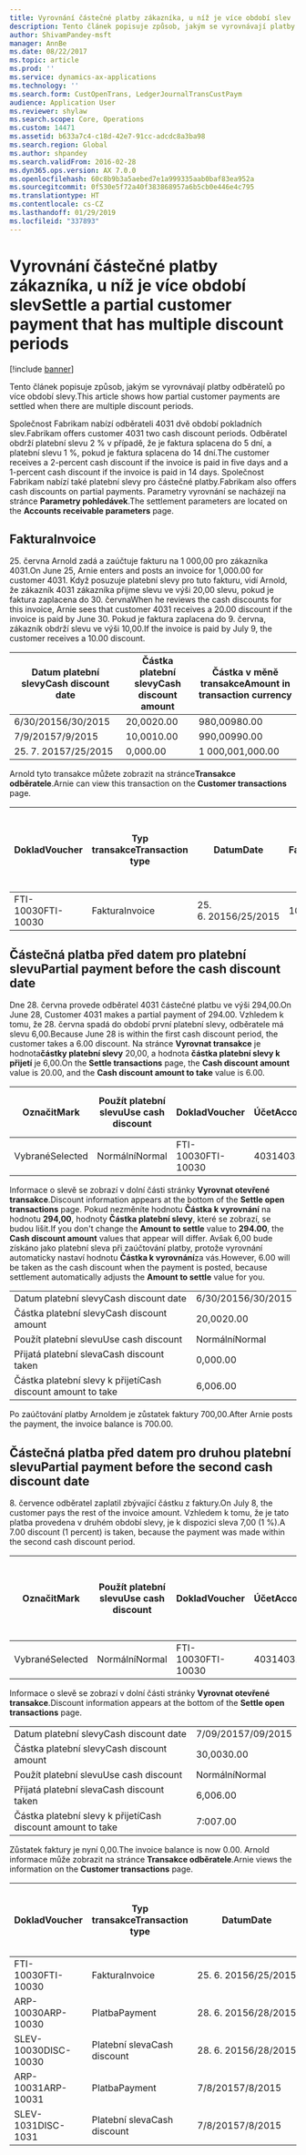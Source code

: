 ```yaml
---
title: Vyrovnání částečné platby zákazníka, u níž je více období slev
description: Tento článek popisuje způsob, jakým se vyrovnávají platby odběratelů po více období slevy.
author: ShivamPandey-msft
manager: AnnBe
ms.date: 08/22/2017
ms.topic: article
ms.prod: ''
ms.service: dynamics-ax-applications
ms.technology: ''
ms.search.form: CustOpenTrans, LedgerJournalTransCustPaym
audience: Application User
ms.reviewer: shylaw
ms.search.scope: Core, Operations
ms.custom: 14471
ms.assetid: b633a7c4-c18d-42e7-91cc-adcdc8a3ba98
ms.search.region: Global
ms.author: shpandey
ms.search.validFrom: 2016-02-28
ms.dyn365.ops.version: AX 7.0.0
ms.openlocfilehash: 60c8b9b3a5aebed7e1a999335aab0baf83ea952a
ms.sourcegitcommit: 0f530e5f72a40f383868957a6b5cb0e446e4c795
ms.translationtype: HT
ms.contentlocale: cs-CZ
ms.lasthandoff: 01/29/2019
ms.locfileid: "337893"
---
```

# <a name="settle-a-partial-customer-payment-that-has-multiple-discount-periods"></a><span data-ttu-id="b9bf5-103">Vyrovnání částečné platby zákazníka, u níž je více období slev</span><span class="sxs-lookup"><span data-stu-id="b9bf5-103">Settle a partial customer payment that has multiple discount periods</span></span>

[!include [banner](../includes/banner.md)]

<span data-ttu-id="b9bf5-104">Tento článek popisuje způsob, jakým se vyrovnávají platby odběratelů po více období slevy.</span><span class="sxs-lookup"><span data-stu-id="b9bf5-104">This article shows how partial customer payments are settled when there are multiple discount periods.</span></span>

<span data-ttu-id="b9bf5-105">Společnost Fabrikam nabízí odběrateli 4031 dvě období pokladních slev.</span><span class="sxs-lookup"><span data-stu-id="b9bf5-105">Fabrikam offers customer 4031 two cash discount periods.</span></span> <span data-ttu-id="b9bf5-106">Odběratel obdrží platební slevu 2 % v případě, že je faktura splacena do 5 dní, a platební slevu 1 %, pokud je faktura splacena do 14 dní.</span><span class="sxs-lookup"><span data-stu-id="b9bf5-106">The customer receives a 2-percent cash discount if the invoice is paid in five days and a 1-percent cash discount if the invoice is paid in 14 days.</span></span> <span data-ttu-id="b9bf5-107">Společnost Fabrikam nabízí také platební slevy pro částečné platby.</span><span class="sxs-lookup"><span data-stu-id="b9bf5-107">Fabrikam also offers cash discounts on partial payments.</span></span> <span data-ttu-id="b9bf5-108">Parametry vyrovnání se nacházejí na stránce **Parametry pohledávek**.</span><span class="sxs-lookup"><span data-stu-id="b9bf5-108">The settlement parameters are located on the **Accounts receivable parameters** page.</span></span>

## <a name="invoice"></a><span data-ttu-id="b9bf5-109">Faktura</span><span class="sxs-lookup"><span data-stu-id="b9bf5-109">Invoice</span></span>
<span data-ttu-id="b9bf5-110">25. června Arnold zadá a zaúčtuje fakturu na 1 000,00 pro zákazníka 4031.</span><span class="sxs-lookup"><span data-stu-id="b9bf5-110">On June 25, Arnie enters and posts an invoice for 1,000.00 for customer 4031.</span></span> <span data-ttu-id="b9bf5-111">Když posuzuje platební slevy pro tuto fakturu, vidí Arnold, že zákazník 4031 zákazníka přijme slevu ve výši 20,00 slevu, pokud je faktura zaplacena do 30. června</span><span class="sxs-lookup"><span data-stu-id="b9bf5-111">When he reviews the cash discounts for this invoice, Arnie sees that customer 4031 receives a 20.00 discount if the invoice is paid by June 30.</span></span> <span data-ttu-id="b9bf5-112">Pokud je faktura zaplacena do 9. června, zákazník obdrží slevu ve výši 10,00.</span><span class="sxs-lookup"><span data-stu-id="b9bf5-112">If the invoice is paid by July 9, the customer receives a 10.00 discount.</span></span>

| <span data-ttu-id="b9bf5-113">Datum platební slevy</span><span class="sxs-lookup"><span data-stu-id="b9bf5-113">Cash discount date</span></span> | <span data-ttu-id="b9bf5-114">Částka platební slevy</span><span class="sxs-lookup"><span data-stu-id="b9bf5-114">Cash discount amount</span></span> | <span data-ttu-id="b9bf5-115">Částka v měně transakce</span><span class="sxs-lookup"><span data-stu-id="b9bf5-115">Amount in transaction currency</span></span> |
|--------------------|----------------------|--------------------------------|
| <span data-ttu-id="b9bf5-116">6/30/2015</span><span class="sxs-lookup"><span data-stu-id="b9bf5-116">6/30/2015</span></span>          | <span data-ttu-id="b9bf5-117">20,00</span><span class="sxs-lookup"><span data-stu-id="b9bf5-117">20.00</span></span>                | <span data-ttu-id="b9bf5-118">980,00</span><span class="sxs-lookup"><span data-stu-id="b9bf5-118">980.00</span></span>                         |
| <span data-ttu-id="b9bf5-119">7/9/2015</span><span class="sxs-lookup"><span data-stu-id="b9bf5-119">7/9/2015</span></span>           | <span data-ttu-id="b9bf5-120">10,00</span><span class="sxs-lookup"><span data-stu-id="b9bf5-120">10.00</span></span>                | <span data-ttu-id="b9bf5-121">990,00</span><span class="sxs-lookup"><span data-stu-id="b9bf5-121">990.00</span></span>                         |
| <span data-ttu-id="b9bf5-122">25. 7. 2015</span><span class="sxs-lookup"><span data-stu-id="b9bf5-122">7/25/2015</span></span>          | <span data-ttu-id="b9bf5-123">0,00</span><span class="sxs-lookup"><span data-stu-id="b9bf5-123">0.00</span></span>                 | <span data-ttu-id="b9bf5-124">1 000,00</span><span class="sxs-lookup"><span data-stu-id="b9bf5-124">1,000.00</span></span>                       |

<span data-ttu-id="b9bf5-125">Arnold tyto transakce můžete zobrazit na stránce**Transakce odběratele**.</span><span class="sxs-lookup"><span data-stu-id="b9bf5-125">Arnie can view this transaction on the **Customer transactions** page.</span></span>

| <span data-ttu-id="b9bf5-126">Doklad</span><span class="sxs-lookup"><span data-stu-id="b9bf5-126">Voucher</span></span>   | <span data-ttu-id="b9bf5-127">Typ transakce</span><span class="sxs-lookup"><span data-stu-id="b9bf5-127">Transaction type</span></span> | <span data-ttu-id="b9bf5-128">Datum</span><span class="sxs-lookup"><span data-stu-id="b9bf5-128">Date</span></span>      | <span data-ttu-id="b9bf5-129">Faktura</span><span class="sxs-lookup"><span data-stu-id="b9bf5-129">Invoice</span></span> | <span data-ttu-id="b9bf5-130">Částka Má dáti v transakční měně</span><span class="sxs-lookup"><span data-stu-id="b9bf5-130">Amount in transaction currency debit</span></span> | <span data-ttu-id="b9bf5-131">Částka Dal v transakční měně</span><span class="sxs-lookup"><span data-stu-id="b9bf5-131">Amount in transaction currency credit</span></span> | <span data-ttu-id="b9bf5-132">Zůstatek</span><span class="sxs-lookup"><span data-stu-id="b9bf5-132">Balance</span></span>  | <span data-ttu-id="b9bf5-133">Měna</span><span class="sxs-lookup"><span data-stu-id="b9bf5-133">Currency</span></span> |
|-----------|------------------|-----------|---------|--------------------------------------|---------------------------------------|----------|----------|
| <span data-ttu-id="b9bf5-134">FTI-10030</span><span class="sxs-lookup"><span data-stu-id="b9bf5-134">FTI-10030</span></span> | <span data-ttu-id="b9bf5-135">Faktura</span><span class="sxs-lookup"><span data-stu-id="b9bf5-135">Invoice</span></span>          | <span data-ttu-id="b9bf5-136">25. 6. 2015</span><span class="sxs-lookup"><span data-stu-id="b9bf5-136">6/25/2015</span></span> | <span data-ttu-id="b9bf5-137">10030</span><span class="sxs-lookup"><span data-stu-id="b9bf5-137">10030</span></span>   | <span data-ttu-id="b9bf5-138">1 000,00</span><span class="sxs-lookup"><span data-stu-id="b9bf5-138">1,000.00</span></span>                             |                                       | <span data-ttu-id="b9bf5-139">1 000,00</span><span class="sxs-lookup"><span data-stu-id="b9bf5-139">1,000.00</span></span> | <span data-ttu-id="b9bf5-140">USD</span><span class="sxs-lookup"><span data-stu-id="b9bf5-140">USD</span></span>      |

## <a name="partial-payment-before-the-cash-discount-date"></a><span data-ttu-id="b9bf5-141">Částečná platba před datem pro platební slevu</span><span class="sxs-lookup"><span data-stu-id="b9bf5-141">Partial payment before the cash discount date</span></span>
<span data-ttu-id="b9bf5-142">Dne 28. června provede odběratel 4031 částečné platbu ve výši 294,00.</span><span class="sxs-lookup"><span data-stu-id="b9bf5-142">On June 28, Customer 4031 makes a partial payment of 294.00.</span></span> <span data-ttu-id="b9bf5-143">Vzhledem k tomu, že 28. června spadá do období první platební slevy, odběratele má slevu 6,00.</span><span class="sxs-lookup"><span data-stu-id="b9bf5-143">Because June 28 is within the first cash discount period, the customer takes a 6.00 discount.</span></span> <span data-ttu-id="b9bf5-144">Na stránce **Vyrovnat transakce** je hodnota**částky platební slevy** 20,00, a hodnota **částka platební slevy k přijetí** je 6,00.</span><span class="sxs-lookup"><span data-stu-id="b9bf5-144">On the **Settle transactions** page, the **Cash discount amount** value is 20.00, and the **Cash discount amount to take** value is 6.00.</span></span>

| <span data-ttu-id="b9bf5-145">Označit</span><span class="sxs-lookup"><span data-stu-id="b9bf5-145">Mark</span></span>     | <span data-ttu-id="b9bf5-146">Použít platební slevu</span><span class="sxs-lookup"><span data-stu-id="b9bf5-146">Use cash discount</span></span> | <span data-ttu-id="b9bf5-147">Doklad</span><span class="sxs-lookup"><span data-stu-id="b9bf5-147">Voucher</span></span>   | <span data-ttu-id="b9bf5-148">Účet</span><span class="sxs-lookup"><span data-stu-id="b9bf5-148">Account</span></span> | <span data-ttu-id="b9bf5-149">Datum</span><span class="sxs-lookup"><span data-stu-id="b9bf5-149">Date</span></span>      | <span data-ttu-id="b9bf5-150">Datum splatnosti</span><span class="sxs-lookup"><span data-stu-id="b9bf5-150">Due date</span></span>  | <span data-ttu-id="b9bf5-151">Faktura</span><span class="sxs-lookup"><span data-stu-id="b9bf5-151">Invoice</span></span> | <span data-ttu-id="b9bf5-152">Částka v měně transakce</span><span class="sxs-lookup"><span data-stu-id="b9bf5-152">Amount in transaction currency</span></span> | <span data-ttu-id="b9bf5-153">Měna</span><span class="sxs-lookup"><span data-stu-id="b9bf5-153">Currency</span></span> | <span data-ttu-id="b9bf5-154">Částka k vyrovnání</span><span class="sxs-lookup"><span data-stu-id="b9bf5-154">Amount to settle</span></span> |
|----------|-------------------|-----------|---------|-----------|-----------|---------|--------------------------------|----------|------------------|
| <span data-ttu-id="b9bf5-155">Vybrané</span><span class="sxs-lookup"><span data-stu-id="b9bf5-155">Selected</span></span> | <span data-ttu-id="b9bf5-156">Normální</span><span class="sxs-lookup"><span data-stu-id="b9bf5-156">Normal</span></span>            | <span data-ttu-id="b9bf5-157">FTI-10030</span><span class="sxs-lookup"><span data-stu-id="b9bf5-157">FTI-10030</span></span> | <span data-ttu-id="b9bf5-158">4031</span><span class="sxs-lookup"><span data-stu-id="b9bf5-158">4031</span></span>    | <span data-ttu-id="b9bf5-159">25. 6. 2015</span><span class="sxs-lookup"><span data-stu-id="b9bf5-159">6/25/2015</span></span> | <span data-ttu-id="b9bf5-160">25. 7. 2015</span><span class="sxs-lookup"><span data-stu-id="b9bf5-160">7/25/2015</span></span> | <span data-ttu-id="b9bf5-161">10030</span><span class="sxs-lookup"><span data-stu-id="b9bf5-161">10030</span></span>   | <span data-ttu-id="b9bf5-162">1 000,00</span><span class="sxs-lookup"><span data-stu-id="b9bf5-162">1,000.00</span></span>                       | <span data-ttu-id="b9bf5-163">USD</span><span class="sxs-lookup"><span data-stu-id="b9bf5-163">USD</span></span>      | <span data-ttu-id="b9bf5-164">294,00</span><span class="sxs-lookup"><span data-stu-id="b9bf5-164">294.00</span></span>           |

<span data-ttu-id="b9bf5-165">Informace o slevě se zobrazí v dolní části stránky **Vyrovnat otevřené transakce**.</span><span class="sxs-lookup"><span data-stu-id="b9bf5-165">Discount information appears at the bottom of the **Settle open transactions** page.</span></span> <span data-ttu-id="b9bf5-166">Pokud nezměníte hodnotu **Částka k vyrovnání** na hodnotu **294,00**, hodnoty **Částka platební slevy**, které se zobrazí, se budou lišit.</span><span class="sxs-lookup"><span data-stu-id="b9bf5-166">If you don't change the **Amount to settle** value to **294.00**, the **Cash discount amount** values that appear will differ.</span></span> <span data-ttu-id="b9bf5-167">Avšak 6,00 bude získáno jako platební sleva při zaúčtování platby, protože vyrovnání automaticky nastaví hodnotu **Částka k vyrovnání**za vás.</span><span class="sxs-lookup"><span data-stu-id="b9bf5-167">However, 6.00 will be taken as the cash discount when the payment is posted, because settlement automatically adjusts the **Amount to settle** value for you.</span></span>

|                              |           |
|------------------------------|-----------|
| <span data-ttu-id="b9bf5-168">Datum platební slevy</span><span class="sxs-lookup"><span data-stu-id="b9bf5-168">Cash discount date</span></span>           | <span data-ttu-id="b9bf5-169">6/30/2015</span><span class="sxs-lookup"><span data-stu-id="b9bf5-169">6/30/2015</span></span> |
| <span data-ttu-id="b9bf5-170">Částka platební slevy</span><span class="sxs-lookup"><span data-stu-id="b9bf5-170">Cash discount amount</span></span>         | <span data-ttu-id="b9bf5-171">20,00</span><span class="sxs-lookup"><span data-stu-id="b9bf5-171">20.00</span></span>     |
| <span data-ttu-id="b9bf5-172">Použít platební slevu</span><span class="sxs-lookup"><span data-stu-id="b9bf5-172">Use cash discount</span></span>            | <span data-ttu-id="b9bf5-173">Normální</span><span class="sxs-lookup"><span data-stu-id="b9bf5-173">Normal</span></span>    |
| <span data-ttu-id="b9bf5-174">Přijatá platební sleva</span><span class="sxs-lookup"><span data-stu-id="b9bf5-174">Cash discount taken</span></span>          | <span data-ttu-id="b9bf5-175">0,00</span><span class="sxs-lookup"><span data-stu-id="b9bf5-175">0.00</span></span>      |
| <span data-ttu-id="b9bf5-176">Částka platební slevy k přijetí</span><span class="sxs-lookup"><span data-stu-id="b9bf5-176">Cash discount amount to take</span></span> | <span data-ttu-id="b9bf5-177">6,00</span><span class="sxs-lookup"><span data-stu-id="b9bf5-177">6.00</span></span>      |

<span data-ttu-id="b9bf5-178">Po zaúčtování platby Arnoldem je zůstatek faktury 700,00.</span><span class="sxs-lookup"><span data-stu-id="b9bf5-178">After Arnie posts the payment, the invoice balance is 700.00.</span></span>

## <a name="partial-payment-before-the-second-cash-discount-date"></a><span data-ttu-id="b9bf5-179">Částečná platba před datem pro druhou platební slevu</span><span class="sxs-lookup"><span data-stu-id="b9bf5-179">Partial payment before the second cash discount date</span></span>
<span data-ttu-id="b9bf5-180">8. července odběratel zaplatil zbývající částku z faktury.</span><span class="sxs-lookup"><span data-stu-id="b9bf5-180">On July 8, the customer pays the rest of the invoice amount.</span></span> <span data-ttu-id="b9bf5-181">Vzhledem k tomu, že je tato platba provedena v druhém období slevy, je k dispozici sleva 7,00 (1 %).</span><span class="sxs-lookup"><span data-stu-id="b9bf5-181">A 7.00 discount (1 percent) is taken, because the payment was made within the second cash discount period.</span></span>

| <span data-ttu-id="b9bf5-182">Označit</span><span class="sxs-lookup"><span data-stu-id="b9bf5-182">Mark</span></span>     | <span data-ttu-id="b9bf5-183">Použít platební slevu</span><span class="sxs-lookup"><span data-stu-id="b9bf5-183">Use cash discount</span></span> | <span data-ttu-id="b9bf5-184">Doklad</span><span class="sxs-lookup"><span data-stu-id="b9bf5-184">Voucher</span></span>   | <span data-ttu-id="b9bf5-185">Účet</span><span class="sxs-lookup"><span data-stu-id="b9bf5-185">Account</span></span> | <span data-ttu-id="b9bf5-186">Datum</span><span class="sxs-lookup"><span data-stu-id="b9bf5-186">Date</span></span>      | <span data-ttu-id="b9bf5-187">Datum splatnosti</span><span class="sxs-lookup"><span data-stu-id="b9bf5-187">Due date</span></span>  | <span data-ttu-id="b9bf5-188">Faktura</span><span class="sxs-lookup"><span data-stu-id="b9bf5-188">Invoice</span></span> | <span data-ttu-id="b9bf5-189">Částka Má dáti v transakční měně</span><span class="sxs-lookup"><span data-stu-id="b9bf5-189">Amount in transaction currency debit</span></span> | <span data-ttu-id="b9bf5-190">Částka Dal v transakční měně</span><span class="sxs-lookup"><span data-stu-id="b9bf5-190">Amount in transaction currency credit</span></span> | <span data-ttu-id="b9bf5-191">Měna</span><span class="sxs-lookup"><span data-stu-id="b9bf5-191">Currency</span></span> | <span data-ttu-id="b9bf5-192">Částka k vyrovnání</span><span class="sxs-lookup"><span data-stu-id="b9bf5-192">Amount to settle</span></span> |
|----------|-------------------|-----------|---------|-----------|-----------|---------|--------------------------------------|---------------------------------------|----------|------------------|
| <span data-ttu-id="b9bf5-193">Vybrané</span><span class="sxs-lookup"><span data-stu-id="b9bf5-193">Selected</span></span> | <span data-ttu-id="b9bf5-194">Normální</span><span class="sxs-lookup"><span data-stu-id="b9bf5-194">Normal</span></span>            | <span data-ttu-id="b9bf5-195">FTI-10030</span><span class="sxs-lookup"><span data-stu-id="b9bf5-195">FTI-10030</span></span> | <span data-ttu-id="b9bf5-196">4031</span><span class="sxs-lookup"><span data-stu-id="b9bf5-196">4031</span></span>    | <span data-ttu-id="b9bf5-197">25. 6. 2015</span><span class="sxs-lookup"><span data-stu-id="b9bf5-197">6/25/2015</span></span> | <span data-ttu-id="b9bf5-198">25. 7. 2015</span><span class="sxs-lookup"><span data-stu-id="b9bf5-198">7/25/2015</span></span> | <span data-ttu-id="b9bf5-199">10030</span><span class="sxs-lookup"><span data-stu-id="b9bf5-199">10030</span></span>   | <span data-ttu-id="b9bf5-200">700,00</span><span class="sxs-lookup"><span data-stu-id="b9bf5-200">700.00</span></span>                               |                                       | <span data-ttu-id="b9bf5-201">USD</span><span class="sxs-lookup"><span data-stu-id="b9bf5-201">USD</span></span>      | <span data-ttu-id="b9bf5-202">693,00</span><span class="sxs-lookup"><span data-stu-id="b9bf5-202">693.00</span></span>           |

<span data-ttu-id="b9bf5-203">Informace o slevě se zobrazí v dolní části stránky **Vyrovnat otevřené transakce**.</span><span class="sxs-lookup"><span data-stu-id="b9bf5-203">Discount information appears at the bottom of the **Settle open transactions** page.</span></span>

|                              |           |
|------------------------------|-----------|
| <span data-ttu-id="b9bf5-204">Datum platební slevy</span><span class="sxs-lookup"><span data-stu-id="b9bf5-204">Cash discount date</span></span>           | <span data-ttu-id="b9bf5-205">7/09/2015</span><span class="sxs-lookup"><span data-stu-id="b9bf5-205">7/09/2015</span></span> |
| <span data-ttu-id="b9bf5-206">Částka platební slevy</span><span class="sxs-lookup"><span data-stu-id="b9bf5-206">Cash discount amount</span></span>         | <span data-ttu-id="b9bf5-207">30,00</span><span class="sxs-lookup"><span data-stu-id="b9bf5-207">30.00</span></span>     |
| <span data-ttu-id="b9bf5-208">Použít platební slevu</span><span class="sxs-lookup"><span data-stu-id="b9bf5-208">Use cash discount</span></span>            | <span data-ttu-id="b9bf5-209">Normální</span><span class="sxs-lookup"><span data-stu-id="b9bf5-209">Normal</span></span>    |
| <span data-ttu-id="b9bf5-210">Přijatá platební sleva</span><span class="sxs-lookup"><span data-stu-id="b9bf5-210">Cash discount taken</span></span>          | <span data-ttu-id="b9bf5-211">6,00</span><span class="sxs-lookup"><span data-stu-id="b9bf5-211">6.00</span></span>      |
| <span data-ttu-id="b9bf5-212">Částka platební slevy k přijetí</span><span class="sxs-lookup"><span data-stu-id="b9bf5-212">Cash discount amount to take</span></span> | <span data-ttu-id="b9bf5-213">7:00</span><span class="sxs-lookup"><span data-stu-id="b9bf5-213">7.00</span></span>      |

<span data-ttu-id="b9bf5-214">Zůstatek faktury je nyní 0,00.</span><span class="sxs-lookup"><span data-stu-id="b9bf5-214">The invoice balance is now 0.00.</span></span> <span data-ttu-id="b9bf5-215">Arnold informace může zobrazit na stránce **Transakce odběratele**.</span><span class="sxs-lookup"><span data-stu-id="b9bf5-215">Arnie views the information on the **Customer transactions** page.</span></span>

| <span data-ttu-id="b9bf5-216">Doklad</span><span class="sxs-lookup"><span data-stu-id="b9bf5-216">Voucher</span></span>    | <span data-ttu-id="b9bf5-217">Typ transakce</span><span class="sxs-lookup"><span data-stu-id="b9bf5-217">Transaction type</span></span> | <span data-ttu-id="b9bf5-218">Datum</span><span class="sxs-lookup"><span data-stu-id="b9bf5-218">Date</span></span>      | <span data-ttu-id="b9bf5-219">Faktura</span><span class="sxs-lookup"><span data-stu-id="b9bf5-219">Invoice</span></span> | <span data-ttu-id="b9bf5-220">Částka Má dáti v transakční měně</span><span class="sxs-lookup"><span data-stu-id="b9bf5-220">Amount in transaction currency debit</span></span> | <span data-ttu-id="b9bf5-221">Částka Dal v transakční měně</span><span class="sxs-lookup"><span data-stu-id="b9bf5-221">Amount in transaction currency credit</span></span> | <span data-ttu-id="b9bf5-222">Zůstatek</span><span class="sxs-lookup"><span data-stu-id="b9bf5-222">Balance</span></span> | <span data-ttu-id="b9bf5-223">Měna</span><span class="sxs-lookup"><span data-stu-id="b9bf5-223">Currency</span></span> |
|------------|------------------|-----------|---------|--------------------------------------|---------------------------------------|---------|----------|
| <span data-ttu-id="b9bf5-224">FTI-10030</span><span class="sxs-lookup"><span data-stu-id="b9bf5-224">FTI-10030</span></span>  | <span data-ttu-id="b9bf5-225">Faktura</span><span class="sxs-lookup"><span data-stu-id="b9bf5-225">Invoice</span></span>          | <span data-ttu-id="b9bf5-226">25. 6. 2015</span><span class="sxs-lookup"><span data-stu-id="b9bf5-226">6/25/2015</span></span> | <span data-ttu-id="b9bf5-227">10030</span><span class="sxs-lookup"><span data-stu-id="b9bf5-227">10030</span></span>   | <span data-ttu-id="b9bf5-228">1 000,00</span><span class="sxs-lookup"><span data-stu-id="b9bf5-228">1,000.00</span></span>                             |                                       | <span data-ttu-id="b9bf5-229">0,00</span><span class="sxs-lookup"><span data-stu-id="b9bf5-229">0.00</span></span>    | <span data-ttu-id="b9bf5-230">USD</span><span class="sxs-lookup"><span data-stu-id="b9bf5-230">USD</span></span>      |
| <span data-ttu-id="b9bf5-231">ARP-10030</span><span class="sxs-lookup"><span data-stu-id="b9bf5-231">ARP-10030</span></span>  |  <span data-ttu-id="b9bf5-232">Platba</span><span class="sxs-lookup"><span data-stu-id="b9bf5-232">Payment</span></span>         | <span data-ttu-id="b9bf5-233">28. 6. 2015</span><span class="sxs-lookup"><span data-stu-id="b9bf5-233">6/28/2015</span></span> |         |                                      | <span data-ttu-id="b9bf5-234">294,00</span><span class="sxs-lookup"><span data-stu-id="b9bf5-234">294.00</span></span>                                | <span data-ttu-id="b9bf5-235">0,00</span><span class="sxs-lookup"><span data-stu-id="b9bf5-235">0.00</span></span>    | <span data-ttu-id="b9bf5-236">USD</span><span class="sxs-lookup"><span data-stu-id="b9bf5-236">USD</span></span>      |
| <span data-ttu-id="b9bf5-237">SLEV-10030</span><span class="sxs-lookup"><span data-stu-id="b9bf5-237">DISC-10030</span></span> |  <span data-ttu-id="b9bf5-238">Platební sleva</span><span class="sxs-lookup"><span data-stu-id="b9bf5-238">Cash discount</span></span>   | <span data-ttu-id="b9bf5-239">28. 6. 2015</span><span class="sxs-lookup"><span data-stu-id="b9bf5-239">6/28/2015</span></span> |         |                                      | <span data-ttu-id="b9bf5-240">6,00</span><span class="sxs-lookup"><span data-stu-id="b9bf5-240">6.00</span></span>                                  | <span data-ttu-id="b9bf5-241">0,00</span><span class="sxs-lookup"><span data-stu-id="b9bf5-241">0.00</span></span>    | <span data-ttu-id="b9bf5-242">USD</span><span class="sxs-lookup"><span data-stu-id="b9bf5-242">USD</span></span>      |
| <span data-ttu-id="b9bf5-243">ARP-10031</span><span class="sxs-lookup"><span data-stu-id="b9bf5-243">ARP-10031</span></span>  |  <span data-ttu-id="b9bf5-244">Platba</span><span class="sxs-lookup"><span data-stu-id="b9bf5-244">Payment</span></span>         | <span data-ttu-id="b9bf5-245">7/8/2015</span><span class="sxs-lookup"><span data-stu-id="b9bf5-245">7/8/2015</span></span>  |         |                                      | <span data-ttu-id="b9bf5-246">693,00</span><span class="sxs-lookup"><span data-stu-id="b9bf5-246">693.00</span></span>                                | <span data-ttu-id="b9bf5-247">0,00</span><span class="sxs-lookup"><span data-stu-id="b9bf5-247">0.00</span></span>    | <span data-ttu-id="b9bf5-248">USD</span><span class="sxs-lookup"><span data-stu-id="b9bf5-248">USD</span></span>      |
| <span data-ttu-id="b9bf5-249">SLEV-1031</span><span class="sxs-lookup"><span data-stu-id="b9bf5-249">DISC-1031</span></span>  |  <span data-ttu-id="b9bf5-250">Platební sleva</span><span class="sxs-lookup"><span data-stu-id="b9bf5-250">Cash discount</span></span>   | <span data-ttu-id="b9bf5-251">7/8/2015</span><span class="sxs-lookup"><span data-stu-id="b9bf5-251">7/8/2015</span></span>  |         |                                      | <span data-ttu-id="b9bf5-252">7:00</span><span class="sxs-lookup"><span data-stu-id="b9bf5-252">7.00</span></span>                                  | <span data-ttu-id="b9bf5-253">0,00</span><span class="sxs-lookup"><span data-stu-id="b9bf5-253">0.00</span></span>    | <span data-ttu-id="b9bf5-254">USD</span><span class="sxs-lookup"><span data-stu-id="b9bf5-254">USD</span></span>      |





